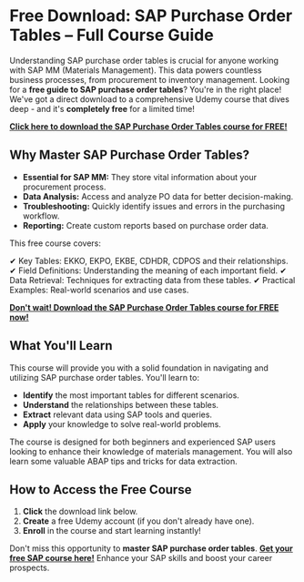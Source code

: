 # Free Download: SAP Purchase Order Tables – Full Course Guide

Understanding SAP purchase order tables is crucial for anyone working with SAP MM (Materials Management). This data powers countless business processes, from procurement to inventory management. Looking for a **free guide to SAP purchase order tables**? You're in the right place! We've got a direct download to a comprehensive Udemy course that dives deep - and it's **completely free** for a limited time!

[**Click here to download the SAP Purchase Order Tables course for FREE!**](https://udemywork.com/sap-purchase-order-tables)

## Why Master SAP Purchase Order Tables?

*   **Essential for SAP MM:** They store vital information about your procurement process.
*   **Data Analysis:** Access and analyze PO data for better decision-making.
*   **Troubleshooting:** Quickly identify issues and errors in the purchasing workflow.
*   **Reporting:** Create custom reports based on purchase order data.

This free course covers:

✔ Key Tables: EKKO, EKPO, EKBE, CDHDR, CDPOS and their relationships.
✔ Field Definitions: Understanding the meaning of each important field.
✔ Data Retrieval: Techniques for extracting data from these tables.
✔ Practical Examples: Real-world scenarios and use cases.

[**Don't wait! Download the SAP Purchase Order Tables course for FREE now!**](https://udemywork.com/sap-purchase-order-tables)

## What You'll Learn

This course will provide you with a solid foundation in navigating and utilizing SAP purchase order tables. You'll learn to:

*   **Identify** the most important tables for different scenarios.
*   **Understand** the relationships between these tables.
*   **Extract** relevant data using SAP tools and queries.
*   **Apply** your knowledge to solve real-world problems.

The course is designed for both beginners and experienced SAP users looking to enhance their knowledge of materials management. You will also learn some valuable ABAP tips and tricks for data extraction.

## How to Access the Free Course

1.  **Click** the download link below.
2.  **Create** a free Udemy account (if you don't already have one).
3.  **Enroll** in the course and start learning instantly!

Don't miss this opportunity to **master SAP purchase order tables**. [**Get your free SAP course here!**](https://udemywork.com/sap-purchase-order-tables) Enhance your SAP skills and boost your career prospects.
